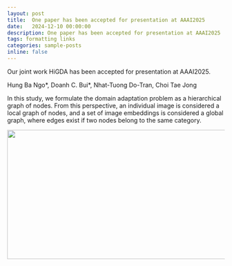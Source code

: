 ```yaml
---
layout: post
title:  One paper has been accepted for presentation at AAAI2025
date:   2024-12-10 00:00:00
description: One paper has been accepted for presentation at AAAI2025
tags: formatting links
categories: sample-posts
inline: false
---
```


Our joint work HiGDA has been accepted for presentation at AAAI2025.

Hung Ba Ngo*, Doanh C. Bui*, Nhat-Tuong Do-Tran, Choi Tae Jong

In this study, we formulate the domain adaptation problem as a hierarchical graph of nodes. From this perspective, an individual image is considered a local graph of nodes, and a set of image embeddings is considered a global graph, where edges exist if two nodes belong to the same category.

<img src="https://github.com/user-attachments/assets/7b1c3993-0ffd-4fd0-bb4e-da75692b947c" data-canonical-src="https://caodoanh2001.github.io/assets/img/tcsvt-transformer-based.jpg" width="750" height="300"/>

